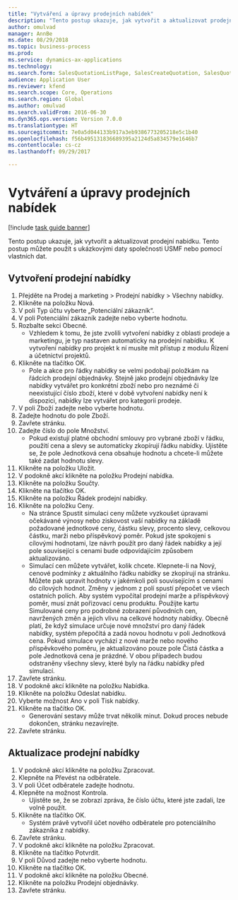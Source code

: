 ```yaml
--- 
title: "Vytváření a úpravy prodejních nabídek"
description: "Tento postup ukazuje, jak vytvořit a aktualizovat prodejní nabídku."
author: omulvad
manager: AnnBe
ms.date: 08/29/2018
ms.topic: business-process
ms.prod: 
ms.service: dynamics-ax-applications
ms.technology: 
ms.search.form: SalesQuotationListPage, SalesCreateQuotation, SalesQuotationTable, SalesQuotationTotals, SalesQuotationPriceSimulation, SalesQuotationEditLines, SrsReportViewerForm, smmSetNumSeqIfManual, CustTable, SalesTable
audience: Application User
ms.reviewer: kfend
ms.search.scope: Core, Operations
ms.search.region: Global
ms.author: omulvad
ms.search.validFrom: 2016-06-30
ms.dyn365.ops.version: Version 7.0.0
ms.translationtype: HT
ms.sourcegitcommit: 7e0a5d044133b917a3eb9386773205218e5c1b40
ms.openlocfilehash: f56b495131836689395a2124d5a834579e1646b7
ms.contentlocale: cs-cz
ms.lasthandoff: 09/29/2017

---
```

# <a name="create-and-edit-sales-quotations"></a>Vytváření a úpravy prodejních nabídek

[!include [task guide banner](../../includes/task-guide-banner.md)]

Tento postup ukazuje, jak vytvořit a aktualizovat prodejní nabídku. Tento postup můžete použít s ukázkovými daty společnosti USMF nebo pomocí vlastních dat.


## <a name="create-a-sales-quotation"></a>Vytvoření prodejní nabídky
1. Přejděte na Prodej a marketing > Prodejní nabídky > Všechny nabídky.
2. Klikněte na položku Nová.
3. V poli Typ účtu vyberte „Potenciální zákazník“.
4. V poli Potenciální zákazník zadejte nebo vyberte hodnotu.
5. Rozbalte sekci Obecné.
    * Vzhledem k tomu, že jste zvolili vytvoření nabídky z oblasti prodeje a marketingu, je typ nastaven automaticky na prodejní nabídku. K vytvoření nabídky pro projekt k ní musíte mít přístup z modulu Řízení a účetnictví projektů.   
6. Klikněte na tlačítko OK.
    * Pole a akce pro řádky nabídky se velmi podobají položkám na řádcích prodejní objednávky.   Stejně jako prodejní objednávky lze nabídky vytvářet pro konkrétní zboží nebo pro neznámé či neexistující číslo zboží, které v době vytvoření nabídky není k dispozici, nabídky lze vytvářet pro kategorii prodeje.  
7. V poli Zboží zadejte nebo vyberte hodnotu.
8. Zadejte hodnotu do pole Zboží.
9. Zavřete stránku.
10. Zadejte číslo do pole Množství.
    * Pokud existují platné obchodní smlouvy pro vybrané zboží v řádku, použití cena a slevy se automaticky zkopírují řádku nabídky. Ujistěte se, že pole Jednotková cena obsahuje hodnotu a chcete-li můžete také zadat hodnotu slevy.  
11. Klikněte na položku Uložit.
12. V podokně akcí klikněte na položku Prodejní nabídka.
13. Klikněte na položku Součty.
14. Klikněte na tlačítko OK.
15. Klikněte na položku Řádek prodejní nabídky.
16. Klikněte na položku Ceny.
    * Na stránce Spustit simulaci ceny můžete vyzkoušet úpravami očekávané výnosy nebo ziskovost vaší nabídky na základě požadované jednotkové ceny, částku slevy, procento slevy, celkovou částku, marži nebo příspěvkový poměr.   Pokud jste spokojeni s cílovými hodnotami, lze návrh použít pro daný řádek nabídky a její pole související s cenami bude odpovídajícím způsobem aktualizováno.  
    * Simulací cen můžete vytvářet, kolik chcete. Klepnete-li na Nový, cenové podmínky z aktuálního řádku nabídky se zkopírují na stránku. Můžete pak upravit hodnoty v jakémkoli poli souvisejícím s cenami do cílových hodnot. Změny v jednom z polí spustí přepočet ve všech ostatních polích. Aby systém vypočítal prodejní marže a příspěvkový poměr, musí znát pořizovací cenu produktu. Použijte kartu Simulované ceny pro podrobné zobrazení původních cen, navržených změn a jejich vlivu na celkové hodnoty nabídky.   Obecně platí, že když simulace určuje nové množství pro daný řádek nabídky, systém přepočítá a zadá novou hodnotu v poli Jednotková cena. Pokud simulace vychází z nové marže nebo nového příspěvkového poměru, je aktualizováno pouze pole Čistá částka a pole Jednotková cena je prázdné. V obou případech budou odstraněny všechny slevy, které byly na řádku nabídky před simulací.  
17. Zavřete stránku.
18. V podokně akcí klikněte na položku Nabídka.
19. Klikněte na položku Odeslat nabídku.
20. Vyberte možnost Ano v poli Tisk nabídky.
21. Klikněte na tlačítko OK.
    * Generování sestavy může trvat několik minut. Dokud proces nebude dokončen, stránku nezavírejte.  
22. Zavřete stránku.

## <a name="update-a-sales-quotation"></a>Aktualizace prodejní nabídky
1. V podokně akcí klikněte na položku Zpracovat.
2. Klepněte na Převést na odběratele.
3. V poli Účet odběratele zadejte hodnotu.
4. Klepněte na možnost Kontrola.
    * Ujistěte se, že se zobrazí zpráva, že číslo účtu, které jste zadali, lze volně použít.  
5. Klikněte na tlačítko OK.
    * Systém právě vytvořil účet nového odběratele pro potenciálního zákazníka z nabídky.  
6. Zavřete stránku.
7. V podokně akcí klikněte na položku Zpracovat.
8. Klikněte na tlačítko Potvrdit.
9. V poli Důvod zadejte nebo vyberte hodnotu.
10. Klikněte na tlačítko OK.
11. V podokně akcí klikněte na položku Obecné.
12. Klikněte na položku Prodejní objednávky.
13. Zavřete stránku.


